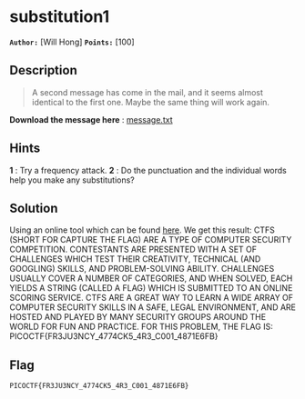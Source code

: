 # substitution1

**`Author:`** [Will Hong]
**`Points:`** [100]

## Description

> A second message has come in the mail, and it seems almost identical to the first one. 
> Maybe the same thing will work again.

**Download the message here** : [message.txt](./message.txt)

## Hints

**1** : Try a frequency attack.
**2** : Do the punctuation and the individual words help you make any substitutions?

## Solution

Using an online tool which can be found [here](https://www.dcode.fr/substitution-monoalphabetique).
We get this result:
CTFS (SHORT FOR CAPTURE THE FLAG) ARE A TYPE OF COMPUTER SECURITY COMPETITION. CONTESTANTS ARE PRESENTED WITH A SET OF CHALLENGES WHICH TEST THEIR CREATIVITY, TECHNICAL (AND GOOGLING) SKILLS, AND PROBLEM-SOLVING ABILITY. CHALLENGES USUALLY COVER A NUMBER OF CATEGORIES, AND WHEN SOLVED, EACH YIELDS A STRING (CALLED A FLAG) WHICH IS SUBMITTED TO AN ONLINE SCORING SERVICE. CTFS ARE A GREAT WAY TO LEARN A WIDE ARRAY OF COMPUTER SECURITY SKILLS IN A SAFE, LEGAL ENVIRONMENT, AND ARE HOSTED AND PLAYED BY MANY SECURITY GROUPS AROUND THE WORLD FOR FUN AND PRACTICE. FOR THIS PROBLEM, THE FLAG IS: PICOCTF{FR3JU3NCY_4774CK5_4R3_C001_4871E6FB}

## Flag

`PICOCTF{FR3JU3NCY_4774CK5_4R3_C001_4871E6FB}`
